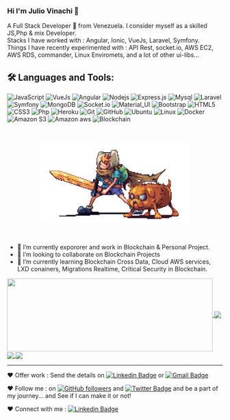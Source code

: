### Hi I'm Julio Vinachi 👋
<p>
A Full Stack Developer 🚀 from Venezuela. I consider myself as a skilled JS,Php & mix Developer.
<br/>
Stacks I have worked with : Angular, Ionic, VueJs, Laravel, Symfony.
<br/>  
Things I have recently experimented with : API Rest, socket.io, AWS EC2, AWS RDS, commander, Linux Enviromets, and a lot of other ui-libs...
<br/>
</p>

## 🛠️ Languages and Tools:

![JavaScript](https://img.shields.io/badge/-JavaScript-black?style=flat-square&logo=javascript)
![VueJs](https://img.shields.io/badge/-VueJs-black?style=flat-square&logo=vue.js)
![Angular](https://img.shields.io/badge/-Angular-black?style=flat-square&logo=angular)
![Nodejs](https://img.shields.io/badge/-Nodejs-black?style=flat-square&logo=Node.js)
![Express.js](https://img.shields.io/badge/-Express-black?style=flat-square&logo=expressjs)
![Mysql](https://img.shields.io/badge/-MySQL-black?style=flat-square&logo=mysql)
![Laravel](https://img.shields.io/badge/-Laravel-black?style=flat-square&logo=laravel)
![Symfony](https://img.shields.io/badge/-Symfony-black?style=flat-square&logo=symfony)
![MongoDB](https://img.shields.io/badge/-MongoDB-black?style=flat-square&logo=mongodb)
![Socket.io](https://img.shields.io/badge/-Socket-black?style=flat-square&logo=socket.io)
![Material_UI](https://img.shields.io/badge/-Material_UI-black?style=flat-square&logo=material-ui)
![Bootstrap](https://img.shields.io/badge/-Bootstrap-black?style=flat-square&logo=bootstrap)
![HTML5](https://img.shields.io/badge/-HTML5-black?style=flat-square&logo=html5&logoColor=white)
![CSS3](https://img.shields.io/badge/-CSS3-black?style=flat-square&logo=css3)
![Php](https://img.shields.io/badge/-PHP-black?style=flat-square&logo=php)
![Heroku](https://img.shields.io/badge/-Heroku-black?style=flat-square&logo=heroku)
![Git](https://img.shields.io/badge/-Git-black?style=flat-square&logo=git)
![GitHub](https://img.shields.io/badge/-GitHub-black?style=flat-square&logo=github)
![Ubuntu](https://img.shields.io/badge/-Ubuntu-black?style=flat-square&logo=ubuntu)
![Linux](https://img.shields.io/badge/-Ubuntu-black?style=flat-square&logo=linux)
![Docker](https://img.shields.io/badge/-Docker-black?style=flat-square&logo=docker)
![Amazon S3](https://img.shields.io/badge/-Amazon_S3-black?style=flat-square&logo=s3)
![Amazon aws](https://img.shields.io/badge/-Amazon_AWS-black?style=flat-square&logo=aws)
![Blockchain](https://img.shields.io/badge/-Blockchain-black?style=flat-square&logo=blockchain)

<br>
  <p align="center">
  <img src="https://github.com/julio899/julio899/blob/main/preview.gif" width="350" aling="center"/>
  </p>
<br>

- 🔭 I’m currently expororer and work in Blockchain & Personal Project. 
- 👯 I’m looking to collaborate on Blockchain Projects
- 🌱 I’m currently learning Blockchain Cross Data, Cloud AWS services, LXD conainers, Migrations Realtime, Critical Security in Blockchain.

<a href="https://github.com/julio899">
  <img align="center" src="https://github-readme-stats.vercel.app/api?username=julio899&hide=contribs&count_private=true&show_icons=true&include_all_commits=true" height="170px"  width="480px"/>
  <img align="center" src="https://github-readme-stats.vercel.app/api/top-langs/?username=julio899&layout=compact" height="170px"/>
</a>
<a href="https://github.com/julio899">
  <img align="center" src="https://github-readme-stats.vercel.app/api/pin/?username=julio899&repo=smart-contracts-subscription"/>
  <img align="center" src="https://github-readme-stats.vercel.app/api/pin/?username=julio899&repo=j899"/>
</a>

---


❤️ Offer work : Send the details on [![Linkedin Badge](https://img.shields.io/badge/-Julio_Vinachi-blue?style=flat-square&logo=Linkedin&logoColor=white&link=https://www.linkedin.com/in/aman-atg/)](https://www.linkedin.com/in/julio899/)
or [![Gmail Badge](https://img.shields.io/badge/-julio899@gmail.com-c14438?style=flat-square&logo=Gmail&logoColor=white&link=mailto:jluio899@gmail.com)](mailto:julio899@gmail.com)

❤️ Follow me : on [![GitHub followers](https://img.shields.io/github/followers/aman-atg?label=Follow&style=social)](https://github.com/julio899/?tab=follow) and [![Twitter Badge](https://img.shields.io/badge/-@julio899-1ca0f1?style=flat-square&labelColor=1ca0f1&logo=twitter&logoColor=white&link=https://twitter.com/julio899)](https://twitter.com/julio899)
and be a part of my journey... and See if I can make it or not!

❤️ Connect with me : [![Linkedin Badge](https://img.shields.io/badge/-Julio_Vinachi-blue?style=flat-square&logo=Linkedin&logoColor=white&link=https://www.linkedin.com/in/julio899/)](https://www.linkedin.com/in/julio899/)

<!--
**julio899/julio899** is a ✨ _special_ ✨ repository because its `README.md` (this file) appears on your GitHub profile.

Here are some ideas to get you started:

- 🔭 I’m currently working on ...
- 🌱 I’m currently learning ...
- 👯 I’m looking to collaborate on ...
- 🤔 I’m looking for help with ...
- 💬 Ask me about ...
- 📫 How to reach me: ...
- 😄 Pronouns: ...
- ⚡ Fun fact: ...


[![GitHub stats](https://github-readme-stats.vercel.app/api?username=julio899&hide=contribs&count_private=true&show_icons=true&include_all_commits=true)](https://github.com/anuraghazra/github-readme-stats) 

[![Most used languages](https://github-readme-stats.vercel.app/api/top-langs/?username=julio899&layout=compact)](https://github.com/anuraghazra/github-readme-stats)

https://github-readme-stats.vercel.app/api/pin/?username=julio899&repo=smart-contracts-subscription
-->
